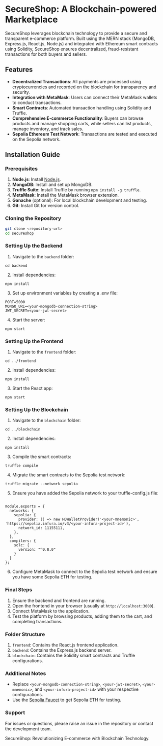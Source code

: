 # SecureShop: A Blockchain-powered Marketplace

SecureShop leverages blockchain technology to provide a secure and transparent e-commerce platform. Built using the MERN stack (MongoDB, Express.js, React.js, Node.js) and integrated with Ethereum smart contracts using Solidity, SecureShop ensures decentralized, fraud-resistant transactions for both buyers and sellers.

## Features
- **Decentralized Transactions**: All payments are processed using cryptocurrencies and recorded on the blockchain for transparency and security.
- **Integration with MetaMask**: Users can connect their MetaMask wallets to conduct transactions.
- **Smart Contracts**: Automated transaction handling using Solidity and Truffle.
- **Comprehensive E-commerce Functionality**: Buyers can browse products and manage shopping carts, while sellers can list products, manage inventory, and track sales.
- **Sepolia Ethereum Test Network**: Transactions are tested and executed on the Sepolia network.

## Installation Guide

### Prerequisites
1. **Node.js**: Install [Node.js](https://nodejs.org/).
2. **MongoDB**: Install and set up MongoDB.
3. **Truffle Suite**: Install Truffle by running `npm install -g truffle`.
4. **MetaMask**: Install the MetaMask browser extension.
5. **Ganache** (optional): For local blockchain development and testing.
6. **Git**: Install Git for version control.

### Cloning the Repository
```bash
git clone <repository-url>
cd secureshop
```
### Setting Up the Backend
1. Navigate to the ```backend``` folder:
```
cd backend
```
2. Install dependencies:

```
npm install
```
3. Set up environment variables by creating a .env file:
```
PORT=5000
MONGO_URI=<your-mongodb-connection-string>
JWT_SECRET=<your-jwt-secret>
```
4. Start the server:
```
npm start
```

### Setting Up the Frontend
1. Navigate to the ```frontend``` folder:
```
cd ../frontend
```
2. Install dependencies:
```
npm install
```

3. Start the React app:
```
npm start
```

### Setting Up the Blockchain
1. Navigate to the ```blockchain``` folder:
```
cd ../blockchain
```
2. Install dependencies:
```
npm install
```
3. Compile the smart contracts:
```
truffle compile
```
4. Migrate the smart contracts to the Sepolia test network:
```
truffle migrate --network sepolia
```
5. Ensure you have added the Sepolia network to your truffle-config.js file:
```

module.exports = {
  networks: {
    sepolia: {
      provider: () => new HDWalletProvider('<your-mnemonic>', 'https://sepolia.infura.io/v3/<your-infura-project-id>'),
      network_id: 11155111,
    },
  },
  compilers: {
    solc: {
      version: "^0.8.0"
    }
  }
};
```
6. Configure MetaMask to connect to the Sepolia test network and ensure you have some Sepolia ETH for testing.

### Final Steps
1. Ensure the backend and frontend are running.
2. Open the frontend in your browser (usually at ```http://localhost:3000```).
3. Connect MetaMask to the application.
4. Test the platform by browsing products, adding them to the cart, and completing transactions.

### Folder Structure
1. ```frontend```: Contains the React.js frontend application.
2. ```backend```: Contains the Express.js backend server.
3. ```blockchain```: Contains the Solidity smart contracts and Truffle configurations.

### Additional Notes
- Replace ```<your-mongodb-connection-string>```, ```<your-jwt-secret>```, ```<your-mnemonic>```, and ```<your-infura-project-id>``` with your respective configurations.
- Use the <a href="https://faucets.chain.link/sepolia">Sepolia Faucet</a> to get Sepolia ETH for testing.
  
### Support
For issues or questions, please raise an issue in the repository or contact the development team.

SecureShop: Revolutionizing E-commerce with Blockchain Technology.
